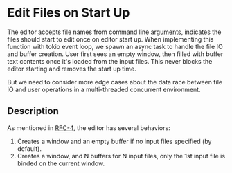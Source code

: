 # Edit Files on Start Up

The editor accepts file names from command line [arguments](https://vimhelp.org/usr_02.txt.html#usr_02.txt), indicates the files should start to edit once on editor start up. When implementing this function with tokio event loop, we spawn an async task to handle the file IO and buffer creation. User first sees an empty window, then filled with buffer text contents once it's loaded from the input files. This never blocks the editor starting and removes the start up time.

But we need to consider more edge cases about the data race between file IO and user operations in a multi-threaded concurrent environment.

## Description

As mentioned in [RFC-4](https://github.com/rsvim/rfc/blob/main/4-WindowsAndBuffers.md), the editor has several behaviors:

1. Creates a window and an empty buffer if no input files specified (by default).
2. Creates a window, and N buffers for N input files, only the 1st input file is binded on the current window.

